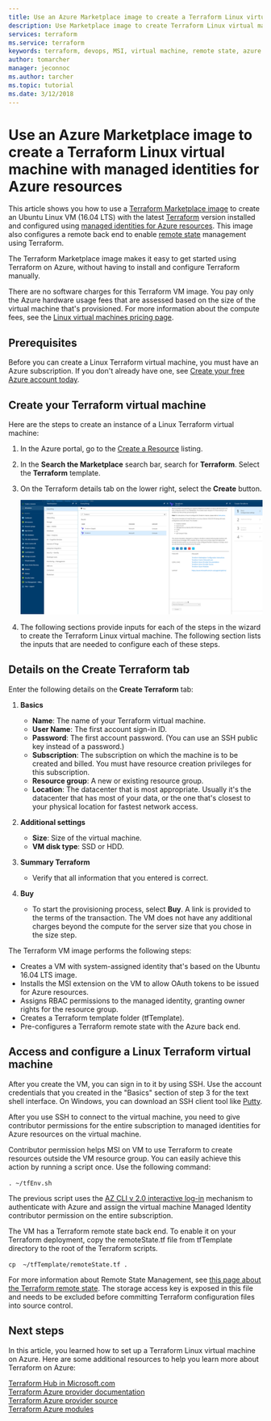 ```yaml
---
title: Use an Azure Marketplace image to create a Terraform Linux virtual machine with a managed identity
description: Use Marketplace image to create Terraform Linux virtual machine with a managed identity and Remote State Management to easily deploy resources to Azure.
services: terraform
ms.service: terraform
keywords: terraform, devops, MSI, virtual machine, remote state, azure
author: tomarcher
manager: jeconnoc
ms.author: tarcher
ms.topic: tutorial
ms.date: 3/12/2018
---
```


# Use an Azure Marketplace image to create a Terraform Linux virtual machine with managed identities for Azure resources

This article shows you how to use a [Terraform Marketplace image](https://azuremarketplace.microsoft.com/marketplace/apps/azure-oss.terraform?tab=Overview) to create an Ubuntu Linux VM (16.04 LTS) with the latest [Terraform](https://www.terraform.io/intro/index.html) version installed and configured using [managed identities for Azure resources](https://docs.microsoft.com/azure/active-directory/managed-service-identity/overview). This image also configures a remote back end to enable [remote state](https://www.terraform.io/docs/state/remote.html) management using Terraform. 

The Terraform Marketplace image makes it easy to get started using Terraform on Azure, without having to install and configure Terraform manually. 

There are no software charges for this Terraform VM image. You pay only the Azure hardware usage fees that are assessed based on the size of the virtual machine that's provisioned. For more information about the compute fees, see the [Linux virtual machines pricing page](https://azure.microsoft.com/pricing/details/virtual-machines/linux/).

## Prerequisites
Before you can create a Linux Terraform virtual machine, you must have an Azure subscription. If you don't already have one, see [Create your free Azure account today](https://azure.microsoft.com/free/).  

## Create your Terraform virtual machine 

Here are the steps to create an instance of a Linux Terraform virtual machine: 

1. In the Azure portal, go to the [Create a Resource](https://ms.portal.azure.com/#create/hub) listing.

2. In the **Search the Marketplace** search bar, search for **Terraform**. Select the **Terraform** template. 

3. On the Terraform details tab on the lower right, select the **Create** button.

    ![Create a Terraform virtual machine](media\terraformmsi.png)

4. The following sections provide inputs for each of the steps in the wizard to create the Terraform Linux virtual machine. The following section lists the inputs that are needed to configure each of these steps.

## Details on the Create Terraform tab

Enter the following details on the **Create Terraform** tab:

1. **Basics**
    
   * **Name**: The name of your Terraform virtual machine.
   * **User Name**: The first account sign-in ID.
   * **Password**: The first account password. (You can use an SSH public key instead of a password.)
   * **Subscription**: The subscription on which the machine is to be created and billed. You must have resource creation privileges for this subscription.
   * **Resource group**: A new or existing resource group.
   * **Location**: The datacenter that is most appropriate. Usually it's the datacenter that has most of your data, or the one that's closest to your physical location for fastest network access.

2. **Additional settings**

   * **Size**: Size of the virtual machine. 
   * **VM disk type**: SSD or HDD.

3. **Summary Terraform**

   * Verify that all information that you entered is correct. 

4. **Buy**

   * To start the provisioning process, select **Buy**. A link is provided to the terms of the transaction. The VM does not have any additional charges beyond the compute for the server size that you chose in the size step.

The Terraform VM image performs the following steps:

* Creates a VM with system-assigned identity that's based on the Ubuntu 16.04 LTS image.
* Installs the MSI extension on the VM to allow OAuth tokens to be issued for Azure resources.
* Assigns RBAC permissions to the managed identity, granting owner rights for the resource group.
* Creates a Terraform template folder (tfTemplate).
* Pre-configures a Terraform remote state with the Azure back end.

## Access and configure a Linux Terraform virtual machine

After you create the VM, you can sign in to it by using SSH. Use the account credentials that you created in the "Basics" section of step 3 for the text shell interface. On Windows, you can download an SSH client tool like [Putty](http://www.putty.org/).

After you use SSH to connect to the virtual machine, you need to give contributor permissions for the entire subscription to managed identities for Azure resources on the virtual machine. 

Contributor permission helps MSI on VM to use Terraform to create resources outside the VM resource group. You can easily achieve this action by running a script once. Use the following command:

`. ~/tfEnv.sh`

The previous script uses the [AZ CLI v 2.0 interactive log-in](https://docs.microsoft.com/cli/azure/authenticate-azure-cli?view=azure-cli-latest#interactive-log-in) mechanism to authenticate with Azure and assign the virtual machine Managed Identity contributor permission on the entire subscription. 

 The VM has a Terraform remote state back end. To enable it on your Terraform deployment, copy the remoteState.tf file from tfTemplate directory to the root of the Terraform scripts.  

 `cp  ~/tfTemplate/remoteState.tf .`

 For more information about Remote State Management, see [this page about the Terraform remote state](https://www.terraform.io/docs/state/remote.html). The storage access key is exposed in this file and needs to be excluded before committing Terraform configuration files into source control.

## Next steps
In this article, you learned how to set up a Terraform Linux virtual machine on Azure. Here are some additional resources to help you learn more about Terraform on Azure: 

 [Terraform Hub in Microsoft.com](https://docs.microsoft.com/azure/terraform/)  
 [Terraform Azure provider documentation](https://aka.ms/terraform)  
 [Terraform Azure provider source](https://aka.ms/tfgit)  
 [Terraform Azure modules](https://aka.ms/tfmodules)
 

















